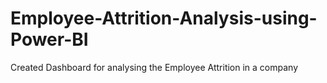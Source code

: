 # Employee-Attrition-Analysis-using-Power-BI
Created Dashboard for analysing the Employee Attrition in a company
